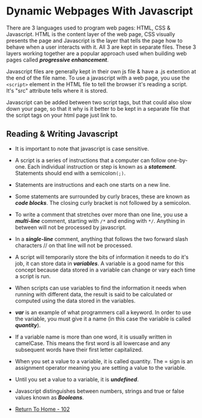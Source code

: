 # Dynamic Webpages With Javascript

There are 3 languages used to program web pages: HTML, CSS & Javascript. HTML is the content layer of the web page, CSS visually presents the page and Javascript is the layer that tells the page how to behave when a user interacts with it. All 3 are kept in separate files. These 3 layers working together are a popular approach used when building web pages called __*progressive enhancement*__.

Javascript files are generally kept in their own js file & have a .js extention at the end of the file name. To use a javascript with a web page, you use the `<script>` element in the HTML file to tell the browser it's reading a script. It's "src" attribute tells where it is stored.

Javascript can be added between two script tags, but that could also slow down your page, so that it why is it better to be kept in a separate file that the script tags on your html page just link to.


## Reading & Writing Javascript

- It is important to note that javascript is case sensitive.
- A script is a series of instructions that a computer can follow one-by-one. Each individual instruction or step is known as a __*statement*__. Statements should end with a semicolon`(;)`.
- Statements are instructions and each one starts on a new line.
- Some statements are surrounded by curly braces, these are known as __*code blocks*__. The closing curly bracket is not followed by a semicolon.
- To write a comment that stretches over more than one line, you use a __*multi-line*__ comment, starting with `/*` and ending with `*/`. Anything in between will not be processed by javascript.
- In a __*single-line*__ comment, anything that follows the two forward slash characters // on that line will not be processed.
- A script will temporarily store the bits of information it needs to do it's job, it can store data in __*variables*__. A variable is a good name for this concept because data stored in a variable can change or vary each time a script is run.
- When scripts can use variables to find the information it needs when running with different data, the result is said to be calculated or computed using the data stored in the variables.
- __*var*__ is an example of what programmers call a keyword. In order to use the variable, you must give it a name (in this case the variable is called __*quantity*__).
- If a variable name is more than one word, it is usually written in camelCase. This means the first word is all lowercase and any subsequent words have their first letter capitalized.
- When you set a value to a variable, it is called quantity. The = sign is an assignment operator meaning you are setting a value to the variable.
- Until you set a value to a variable, it is __*undefined*__.
- Javascript distinguishes between numbers, strings and true or false values known as __*Booleans*__.



- [Return To Home - 102](/README.md)